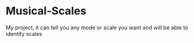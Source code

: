 # Musical-Scales
My project, it can tell you any mode or scale you want and will be able to identify scales 
